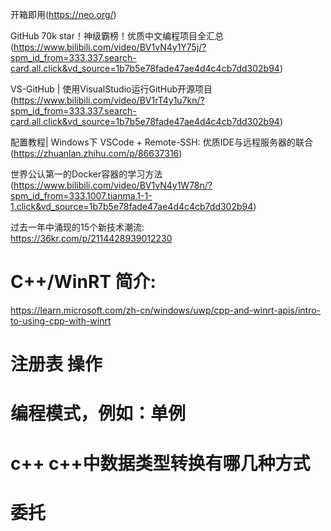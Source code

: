 
开箱即用(https://neo.org/)  

GitHub 70k star！神级霸榜！优质中文编程项目全汇总  
(https://www.bilibili.com/video/BV1vN4y1Y75j/?spm_id_from=333.337.search-card.all.click&vd_source=1b7b5e78fade47ae4d4c4cb7dd302b94)   

VS-GitHub | 使用VisualStudio运行GitHub开源项目  
(https://www.bilibili.com/video/BV1rT4y1u7kn/?spm_id_from=333.337.search-card.all.click&vd_source=1b7b5e78fade47ae4d4c4cb7dd302b94)  

配置教程| Windows下 VSCode + Remote-SSH: 优质IDE与远程服务器的联合  
(https://zhuanlan.zhihu.com/p/86637316)  

世界公认第一的Docker容器的学习方法  
(https://www.bilibili.com/video/BV1vN4y1W78n/?spm_id_from=333.1007.tianma.1-1-1.click&vd_source=1b7b5e78fade47ae4d4c4cb7dd302b94)  

过去一年中涌现的15个新技术潮流:  
https://36kr.com/p/2114428939012230  

# C++/WinRT 简介:  
https://learn.microsoft.com/zh-cn/windows/uwp/cpp-and-winrt-apis/intro-to-using-cpp-with-winrt  

# 注册表 操作  

# 编程模式，例如：单例  

# c++ c++中数据类型转换有哪几种方式

# 委托  

















